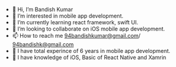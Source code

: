 - 👋 Hi, I’m Bandish Kumar
- 👀 I’m interested in mobile app development.
- 🌱 I’m currently learning react framework, swift UI.
- 💞️ I’m looking to collaborate on iOS mobile app development.
- 📫 How to reach me 94bandishkumar@gmail.com/ 94bandishk@gmail.com
- 💞️ I have total experince of 6 years in mobile app development.
- 💞️ I have knowledge of iOS, Basic of React Native and Xamrin

<!---
KumarBandish/KumarBandish is a ✨ special ✨ repository because its `README.md` (this file) appears on your GitHub profile.
You can click the Preview link to take a look at your changes.
--->
